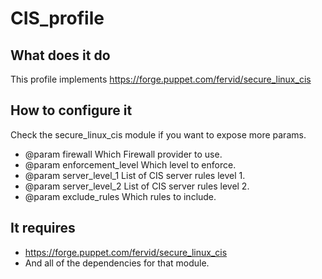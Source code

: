 # CIS_profile

## What does it do

This profile implements https://forge.puppet.com/fervid/secure_linux_cis

## How to configure it

Check the secure_linux_cis module if you want to expose more params.

* @param firewall Which Firewall provider to use.
* @param enforcement_level Which level to enforce.
* @param server_level_1 List of CIS server rules level 1.
* @param server_level_2 List of CIS server rules level 2.
* @param exclude_rules Which rules to include.

## It requires 
* https://forge.puppet.com/fervid/secure_linux_cis
* And all of the dependencies for that module.